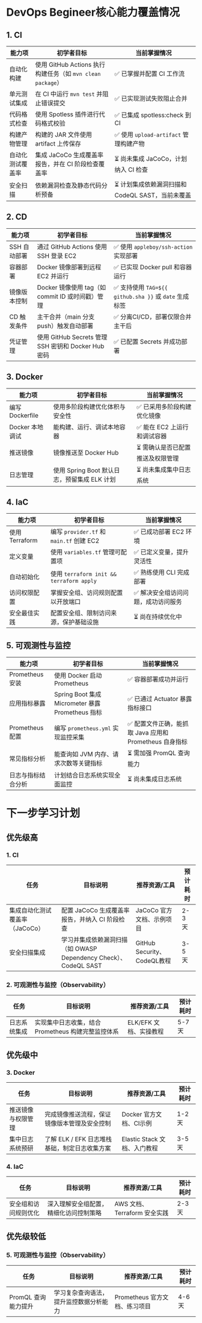 # DevOps Begineer核心能力覆盖情况
## 1. CI
| 能力项 | 初学者目标 | 当前掌握情况 |
|--------|-------------|----------------|
| 自动化构建 | 使用 GitHub Actions 执行构建任务（如 `mvn clean package`） | ✅ 已掌握并配置 CI 工作流 |
| 单元测试集成 | 在 CI 中运行 `mvn test` 并阻止错误提交 | ✅ 已实现测试失败阻止合并 |
| 代码格式检查 | 使用 Spotless 插件进行代码格式校验 | ✅ 已集成 spotless:check 到 CI |
| 构建产物管理 | 构建的 JAR 文件使用 artifact 上传保存 | ✅ 使用 `upload-artifact` 管理构建产物 |
| 自动化测试覆盖率 | 集成 JaCoCo 生成覆盖率报告，并在 CI 阶段检查覆盖率 | ⏳ 尚未集成 JaCoCo，计划纳入 CI 检查 |
| 安全扫描 | 依赖漏洞检查及静态代码分析预备 | ⏳ 计划集成依赖漏洞扫描和 CodeQL SAST，当前未覆盖 |

## 2. CD
| 能力项 | 初学者目标 | 当前掌握情况 |
|--------|-------------|----------------|
| SSH 自动部署 | 通过 GitHub Actions 使用 SSH 登录 EC2 | ✅ 使用 `appleboy/ssh-action` 实现部署 |
| 容器部署 | Docker 镜像部署到远程 EC2 并运行 | ✅ 已实现 Docker pull 和容器运行 |
| 镜像版本控制 | Docker 镜像使用 tag（如 commit ID 或时间戳）管理 | ✅ 支持使用 `TAG=${{ github.sha }}` 或 `date` 生成标签 |
| CD 触发条件 | 主干合并（main 分支 push）触发自动部署 | ✅ 分离CI/CD，部署仅限合并主干后 |
| 凭证管理 | 使用 GitHub Secrets 管理 SSH 密钥和 Docker Hub 密码 | ✅ 已配置 Secrets 并成功部署 |

## 3. Docker
| 能力项 | 初学者目标 | 当前掌握情况 |
|--------|-------------|----------------|
| 编写 Dockerfile | 使用多阶段构建优化体积与安全性 | ✅ 已采用多阶段构建优化镜像 |
| Docker 本地调试 | 能构建、运行、调试本地容器 | ✅ 能在 EC2 上运行和调试容器 |
| 推送镜像 | 镜像推送至 Docker Hub | ⏳ 需确认是否已配置推送及权限管理 |
| 日志管理 | 使用 Spring Boot 默认日志，预留集成 ELK 计划 | ⏳ 尚未集成集中日志系统 |

## 4. IaC
| 能力项 | 初学者目标 | 当前掌握情况 |
|--------|-------------|----------------|
| 使用 Terraform | 编写 `provider.tf` 和 `main.tf` 创建 EC2 | ✅ 已成功部署 EC2 环境 |
| 定义变量 | 使用 `variables.tf` 管理可配置项 | ✅ 已定义变量，提升灵活性 |
| 自动初始化 | 使用 `terraform init && terraform apply` | ✅ 熟练使用 CLI 完成部署 |
| 访问权限配置 | 掌握安全组、访问规则配置以开放端口 | ✅ 解决安全组访问问题，成功访问服务 |
| 安全最佳实践 | 配置安全组、限制访问来源，保护基础设施 | ⏳ 尚在持续优化中 |

## 5. 可观测性与监控
| 能力项 | 初学者目标 | 当前掌握情况 |
|--------|-------------|----------------|
| Prometheus 安装 | 使用 Docker 启动 Prometheus | ✅ 容器部署成功并运行 |
| 应用指标暴露 | Spring Boot 集成 Micrometer 暴露 Prometheus 指标 | ✅ 已通过 Actuator 暴露指标接口 |
| Prometheus 配置 | 编写 `prometheus.yml` 实现监控采集 | ✅ 配置文件正确，能抓取 Java 应用和 Prometheus 自身指标 |
| 常见指标分析 | 能查询如 JVM 内存、请求次数等关键指标 | ⏳ 需加强 PromQL 查询能力 |
| 日志与指标结合分析 | 计划结合日志系统实现全面监控 | ⏳ 尚未集成日志系统 |


# 下一步学习计划
## 优先级高
### 1. CI
| 任务                     | 目标说明                                    | 推荐资源/工具               | 预计耗时 |
|--------------------------|--------------------------------------------|----------------------------|---------|
| 集成自动化测试覆盖率（JaCoCo） | 配置 JaCoCo 生成覆盖率报告，并纳入 CI 阶段检查 | JaCoCo 官方文档、示例项目     | 2-3 天  |
| 安全扫描集成              | 学习并集成依赖漏洞扫描（如 OWASP Dependency Check）、CodeQL SAST | GitHub Security、CodeQL教程   | 3-5 天  |

### 2. 可观测性与监控（Observability）
| 任务                     | 目标说明                                    | 推荐资源/工具               | 预计耗时 |
|--------------------------|--------------------------------------------|----------------------------|---------|
| 日志系统集成              | 实现集中日志收集，结合 Prometheus 构建完整监控体系 | ELK/EFK 文档、实操教程       | 5-7 天  |

## 优先级中
### 3. Docker
| 任务                     | 目标说明                                    | 推荐资源/工具               | 预计耗时 |
|--------------------------|--------------------------------------------|----------------------------|---------|
| 推送镜像与权限管理         | 完成镜像推送流程，保证镜像版本管理及安全控制   | Docker 官方文档、CI示例       | 1-2 天  |
| 集中日志系统预研          | 了解 ELK / EFK 日志堆栈基础，制定日志收集方案 | Elastic Stack 文档、入门教程  | 3-5 天  |

### 4. IaC
| 任务                     | 目标说明                                    | 推荐资源/工具               | 预计耗时 |
|--------------------------|--------------------------------------------|----------------------------|---------|
| 安全组和访问规则优化       | 深入理解安全组配置，精细化访问控制策略         | AWS 文档、Terraform 安全实践 | 2-3 天  |


## 优先级较低
### 5. 可观测性与监控（Observability）
| 任务                     | 目标说明                                    | 推荐资源/工具               | 预计耗时 |
|--------------------------|--------------------------------------------|----------------------------|---------|
| PromQL 查询能力提升        | 学习复杂查询语法，提升监控数据分析能力         | Prometheus 官方文档、练习项目 | 4-6 天  |

